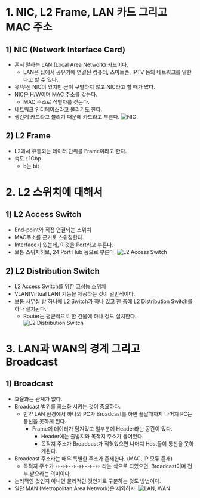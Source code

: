 # 1. NIC, L2 Frame, LAN 카드 그리고 MAC 주소
## 1) NIC (Network Interface Card)
- 흔히 말하는 LAN (Local Area Network) 카드이다.
	- LAN은 집에서 공유기에 연결된 컴퓨터, 스마트폰, IPTV 등의 네트워크를 말한다고 할 수 있다.
- 유/무선 NIC이 있지만 굳이 구별하지 않고 NIC라고 할 때가 많다.
- NIC은 H/W이며 MAC 주소를 갖는다.
	- MAC 주소로 식별자를 갖는다.
- 네트워크 인터페이스라고 불리기도 한다.
- 생긴게 카드라고 불리기 때문에 카드라고 부른다.
![NIC](/media/Network/개념%20강의%20정리/널널한%20개발자/외워서%20끝내는%20네트워크%20핵심이론%20-%20기초/3/NIC.svg)

## 2) L2 Frame
- L2에서 유통되는 데이터 단위를 Frame이라고 한다.
- 속도 : 1Gbp
	- b는 bit

# 2. L2 스위치에 대해서
## 1) L2 Access Switch
- End-point와 직접 연결되는 스위치
- MAC주소를 근거로 스위칭한다.
- Interface가 있는데, 이것을 Port라고 부른다.
- 보통 스위치허브, 24 Port Hub 등으로 부른다.
![L2 Access Switch](/media/Network/개념%20강의%20정리/널널한%20개발자/외워서%20끝내는%20네트워크%20핵심이론%20-%20기초/3/L2%20Access%20Switch.svg)

## 2) L2 Distribution Switch
- L2 Access Switch를 위한 고성능 스위치
- VLAN(Virtual LAN) 기능을 제공하는 것이 일반적이다.
- 보통 사무실 방 하나에 L2 Switch가 하나 있고 한 층에 L2 Distribution Switch를 하나 설치된다.
	- Router는 평균적으로 한 건물에 하나 정도 설치한다.
![L2 Distribution Switch](/media/Network/개념%20강의%20정리/널널한%20개발자/외워서%20끝내는%20네트워크%20핵심이론%20-%20기초/3/L2%20Distribution%20Switch.svg)

# 3. LAN과 WAN의 경계 그리고 Broadcast
## 1) Broadcast
- 효율과는 관계가 없다.
- Broadcast 범위를 최소화 시키는 것이 중요하다.
	- 만약 LAN 환경에서 하나의 PC가 Broadcast를 하면 끝날때까지 나머지 PC는 통신을 못하게 된다.
		- Frame에 데이터가 담겨있고 일부분에 Header라는 공간이 있다.
			- Header에는 출발지와 목적지 주소가 들어있다.
			- 목적지 주소가 Broadcast가 적혀있으면 나머지 Host들이 통신을 못하게된다.
- Broadcast 주소라는 매우 특별한 주소가 존재한다. (MAC, IP 모두 존재)
	- 목적지 주소가 `FF-FF-FF-FF-FF-FF` 라는 식으로 되있으면, Broadcast이며 전부 받으라는 의미이다.
- 논리적인 것인지 아니면 물리적인 것인지로 구분하는 것도 방법이다.
- 일단 MAN (Metropolitan Area Network)은 제외하자.
![LAN, WAN](/media/Network/개념%20강의%20정리/널널한%20개발자/외워서%20끝내는%20네트워크%20핵심이론%20-%20기초/3/LAN,%20WAN.svg)